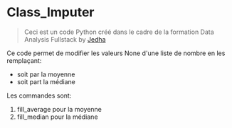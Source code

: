# Class_Imputer
> Ceci est un code Python créé dans le cadre de la formation Data Analysis Fullstack by [Jedha](https://app.jedha.co/)  

Ce code permet de modifier les valeurs None d'une liste de nombre en les remplaçant:
- soit par la moyenne
- soit part la médiane  

Les commandes sont:
1. fill_average pour la moyenne
2. fill_median pour la médiane
